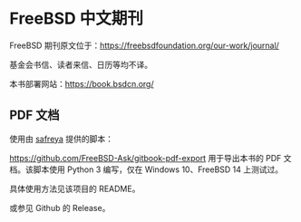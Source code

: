# FreeBSD 中文期刊

FreeBSD 期刊原文位于：<https://freebsdfoundation.org/our-work/journal/>

基金会书信、读者来信、日历等均不译。

本书部署网站：<https://book.bsdcn.org/>


## PDF 文档

使用由 [safreya](https://github.com/safreya) 提供的脚本：

<https://github.com/FreeBSD-Ask/gitbook-pdf-export> 用于导出本书的 PDF 文档。该脚本使用 Python 3 编写，仅在 Windows 10、FreeBSD 14 上测试过。

具体使用方法见该项目的 README。

或参见 Github 的 Release。
